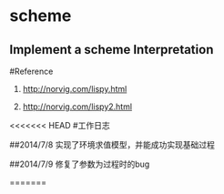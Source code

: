scheme
======

Implement a scheme Interpretation
---------------------------------

#Reference

1. http://norvig.com/lispy.html

2. http://norvig.com/lispy2.html

<<<<<<< HEAD
#工作日志

##2014/7/8
实现了环境求值模型，并能成功实现基础过程

##2014/7/9
修复了参数为过程时的bug



=======

